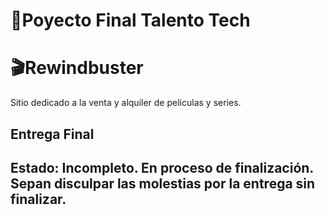 # 📂Poyecto Final Talento Tech

# 🎬Rewindbuster

Sitio dedicado a la venta y alquiler de peliculas y series.

## Entrega Final

## Estado: Incompleto. En proceso de finalización. Sepan disculpar las molestias por la entrega sin finalizar.
